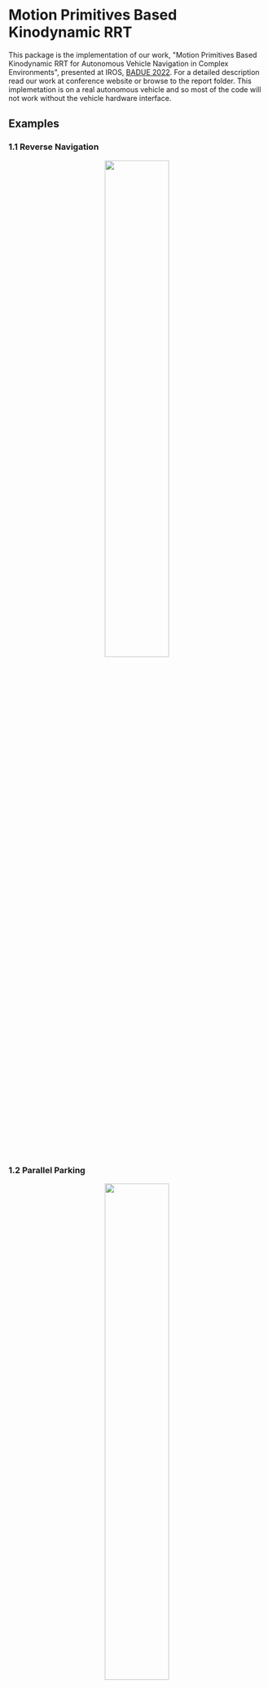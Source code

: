 # Motion Primitives Based Kinodynamic RRT

This package is the implementation of our work, "Motion Primitives Based Kinodynamic RRT for Autonomous Vehicle Navigation in Complex Environments", presented at IROS, [BADUE 2022](https://gamma.umd.edu/workshops/badue22/). For a detailed description read our work at conference website or browse to the report folder. This implemetation is on a real autonomous vehicle and so most of the code will not work without the vehicle hardware interface.


## Examples
### 1.1 Reverse Navigation
<p align='center'>
<img width="50%" src="/figures/reverse_navigation.gif"/>
</p>

### 1.2 Parallel Parking
<p align='center'>
<img width="50%" src="/figures/parallel_parking.gif"/>
</p>

### 1.3 Perpendicular Parking
<p align='center'>
<img width="50%" src="/figures/perpendicular_parking.gif"/>
</p>

### Preliminaries
Coordinate system used with X along car heading,Y along the left of car, and theta (yaw) is positive counter-clockwise. Basically, if you steer left you will see positive Y and positive yaw. X, Y are in metres and theta in radians.

The car intial states is fixed global frame of reference.

### 2.1 [ROS](http://wiki.ros.org/)

### 2.2 [HECTOR SLAM](http://wiki.ros.org/hector_slam)

### 2.3 [PACMOD](http://wiki.ros.org/pacmod)


### Setup

* Copy the folder 'project_code' to the desired workspace


* Open 3 seperate terminals with each cd to `~/workspace/project_code/launch_files_sensor_slam_pacmod`  (Advised to use Terminator application)

* `bash sensor_init.sh` on terminal 1
` bash hector_slam_init.sh` on terminal 2
`bash joystick_init.sh.sh` on terminal 3

* Initialize the PACMOD by pressing the two middle buttons on Joystick. 

* If all above steps are completed. You will see a RVIZ window with localization and mapping from HECTOR SLAM. You may be able to control the steering by joystick.


### Running visualization for offline created plans [Can be done without vehicle interface]
A few offline created trajectories for parallel, perpendicular, and reverse navigation are avaialble.

* Open the python file `tracking3.py` in a text editor. Naviagate to main function and uncomment either line 285 or line 286. This is for obstacles  visualization. Since, virtual/ simulated obstactes are used to create these plans.
 Ex. Line 286 ` car1 = Car(-2, 2.5, 4, 2.5, 0)	; car2 = Car(8, 2.5, 4, 2.5, 0)   # Parallel parking`

* Uncomment only one line from 288-293: 
```   filename = './Live_plans/Trajectory_test_plan_virtual_0'    ### For visualzing the live plans after running RRT code with simulated obstacles
    #filename = './Live_plans/Trajectory_test_plan_live_map_0' ### For visualzing the live plans after running RRT code with Lidar mapped obstacles
    #filename = './Good_plans/Trajectory_test_plan_virtual_0_parallel_DEC_18' ### Parallel parking better
    #filename = './Good_plans/Trajectory_DEC_17_parallel_found_0' ### Parallel parking old 
    #filename ='./Good_plans/Trajectory_DEC_17_live_map_found_0'### Taking vehicle out from highbay
    #filename = './Good_plans/Trajectory_DEC_15_perpendicular_decent' ### perpendicular parking
```
These are currently avaliable offline plans. Later, If you create your own plan, you can follow the same strucure and add the filename by same method.
By default line 288 will be uncommented. This is to ensure the immediate visulization of the plan, after running RRT code.

* Open new terminal
```bash 
cd ~//workspace/project_code
source ~/demo_ws/devel/setup.bash ##### path to demo workspace 
python3 tracking3.py         
```

* You will see a trajectory plot with obstacles, vehicle initial state, and final state. Marker '*' is also shown which is live position of the vehicle. It will be randomly initialized. After you complete the next section, this GRAPH will track the SLAM localization.
### Running the vehicle with the available plans

* Open the python file `SLAM_pp_tracker_pid.py` in a text editor. Uncomment only one line from 128-134: 
```CSV_filename = traj_csv( './Live_plans/Trajectory_test_plan_virtual_0') #### Default. Directy running the live plan generated from RRT(virtual obstacles).
   #CSV_filename = traj_csv( './Live_plans/Trajectory_test_plan_live_map_0')### Directy running the live plan generated from RRT( mapping by SLAM).
   #CSV_filename = traj_csv( './Good_plans/Trajectory_test_plan_virtual_0_parallel_DEC_18')  ### Parallel parking better
        
   #CSV_filename = './Good_plans/Trajectory_DEC_15_perpendicular_decent.csv'  ### perpendicular parking
   #CSV_filename = './Good_plans/Trajectory_DEC_17_live_map_found_0.csv' ### Taking vehicle out from highbay
   #CSV_filename = './Good_plans/Trajectory_DEC_17_parallel_found_0.csv' ### Parallel parking old 
```
NOTE THE FOLLOWING CODE WILL START MOVING THE VEHICLE AUTONOMOUSLY
* Open new terminal
```bash 
cd ~/workspaces/project_code
source ~/demo_ws/devel/setup.bash ##### path to demo workspace 
python3 SLAM_pp_tracker_pid.py      
```

### Creating your own plans with the created kinodynamic RRT planner (virtual obstacles)

* Open the python file `RRT_code_with_motion_primitive_virtual_obastacles.py` in a text editor.

* Change or create virtal obstaces as cars by editing line 146 or 147. For ex. car1 = Car(-2, 3, 4, 2.5, 0) shows a car centred at (-2,3) having length 4m, width 2.5 m, and orientation 0 rad.

* Define start node and goal node using Line 211 and 217. For ex.  N_goal=node(None, 4, 3,0, 0) shows goal with car centre at (4,3) and orientation 0 rad. [Keep last argument always 0]

* Control the RRT expansion by changing number of nodes (line 229, default 1000) and expansion area (x,y) in the state space line 234, 235. Basically, a small area with high number of nodes creates a dense tree (useful to naviage inside small opening of CSPACE)

* Run this script on a new terminal. No ROS dependencies are required for this script. You will see a RRT tree created and few feasible trajectories to your goal. All these trajectories will be saved as binary files in folder `.\Live_plans`

* Note that RRT is a random planner. If you run the same code again, it will show a different trajectory. IF you like a plan then move the binary file to the folder `.\Good_plans`. Otherwise, it wil be overwritten at every execution.

* If you want to run the live created plans.  Just run the scripts mentioned in above two sections (with default values). You will see the vehicle following the same trajectory.

### Creating your own plans with the created kinodynamic RRT planner (live map obstacles) 
[USE AT YOUR OWN DISCRETION, SINCE LIDAR WILL NOT DETECT SMALL OBSTACLES AND EVEN HUMANS!!]

* Open the python file `RRT_code_with_motion_primitive_virtual_obastacles.py` in a text editor.

* Define start node and goal node using Line 211 and 217. For ex.  N_goal=node(None, 4, 3,0, 0) shows goal with car centre at (4,3) and orientation 0 rad. [Keep last argument always 0]

* Control the RRT expansion by changing number of nodes (line 229, default 1000) and expansion area (x,y) in the state space line 234, 235. Basically, a small area with high number of nodes creates a dense tree (useful to naviage inside small opening of CSPACE)

* Run this script on a new terminal. IT has ROS dependecies. Before running source it [source ~/demo_ws/devel/setup.bash ##### path to demo workspace].  You will see a RRT tree created and few feasible trajectories to your goal. All these trajectories will be saved as binary files in folder `.\Live_plans`

* Refer to the previous sections to run the generated plan.

### Dependencies

Most the local dependencies are stored in the project folder. Few Python packages which may be required (if not already installed):

matplotlib.pyplot
numpy
pickle
rospy
sys
random
shapely
regex
scipy
os
CSV
std_msgs.msg
geometry_msgs.msg
tf.transformations
pacmod_msgs.msg

